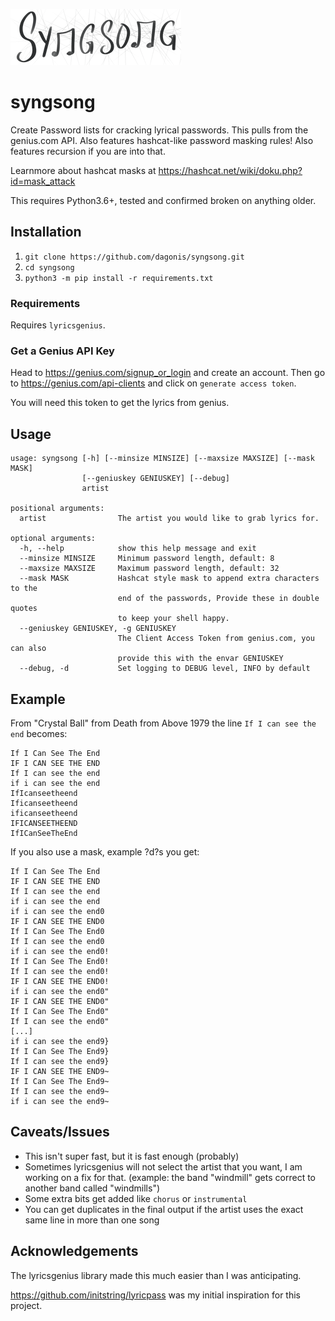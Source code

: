 ![Alt text](static/syngsong.png?raw=true "Title")
# syngsong
Create Password lists for cracking lyrical passwords. This pulls from the genius.com API. Also features hashcat-like password masking rules! Also features recursion if you are into that.

Learnmore about hashcat masks at https://hashcat.net/wiki/doku.php?id=mask_attack

This requires Python3.6+, tested and confirmed broken on anything older.

## Installation
1. `git clone https://github.com/dagonis/syngsong.git` 
2. `cd syngsong`
3. `python3 -m pip install -r requirements.txt`

### Requirements
Requires `lyricsgenius`. 

### Get a Genius API Key
Head to https://genius.com/signup_or_login and create an account. Then go to https://genius.com/api-clients and click on `generate access token`.

You will need this token to get the lyrics from genius.

## Usage

```
usage: syngsong [-h] [--minsize MINSIZE] [--maxsize MAXSIZE] [--mask MASK]
                [--geniuskey GENIUSKEY] [--debug]
                artist

positional arguments:
  artist                The artist you would like to grab lyrics for.

optional arguments:
  -h, --help            show this help message and exit
  --minsize MINSIZE     Minimum password length, default: 8
  --maxsize MAXSIZE     Maximum password length, default: 32
  --mask MASK           Hashcat style mask to append extra characters to the
                        end of the passwords, Provide these in double quotes
                        to keep your shell happy.
  --geniuskey GENIUSKEY, -g GENIUSKEY
                        The Client Access Token from genius.com, you can also
                        provide this with the envar GENIUSKEY
  --debug, -d           Set logging to DEBUG level, INFO by default
```

## Example
From "Crystal Ball" from Death from Above 1979 the line `If I can see the end` becomes:
```
If I Can See The End
IF I CAN SEE THE END
If I can see the end
if i can see the end
IfIcanseetheend
Ificanseetheend
ificanseetheend
IFICANSEETHEEND
IfICanSeeTheEnd
```

If you also use a mask, example ?d?s you get:
```
If I Can See The End
IF I CAN SEE THE END
If I can see the end
if i can see the end
if i can see the end0
IF I CAN SEE THE END0
If I Can See The End0
If I can see the end0
if i can see the end0!
If I Can See The End0!
If I can see the end0!
IF I CAN SEE THE END0!
if i can see the end0"
IF I CAN SEE THE END0"
If I Can See The End0"
If I can see the end0"
[...]
if i can see the end9}
If I Can See The End9}
If I can see the end9}
IF I CAN SEE THE END9~
If I Can See The End9~
If I can see the end9~
if i can see the end9~
```

## Caveats/Issues
* This isn't super fast, but it is fast enough (probably)
* Sometimes lyricsgenius will not select the artist that you want, I am working on a fix for that. (example: the band "windmill" gets correct to another band called "windmills")
* Some extra bits get added like `chorus` or `instrumental`
* You can get duplicates in the final output if the artist uses the exact same line in more than one song

## Acknowledgements
The lyricsgenius library made this much easier than I was anticipating.

https://github.com/initstring/lyricpass was my initial inspiration for this project.
